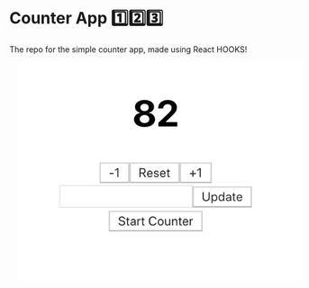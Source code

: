 # Counter App  1️⃣2️⃣3️⃣

The repo for the simple counter app, made using React HOOKS!

<img src="screenshot.png" alt="app" style="margin-left: 15px;" />
